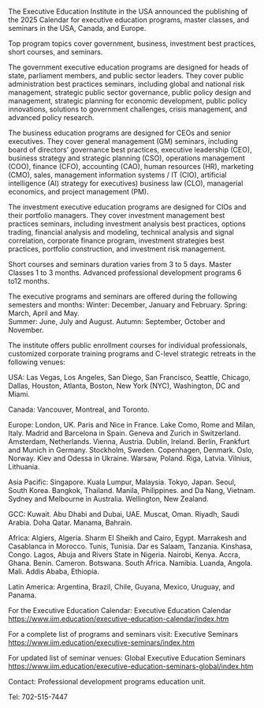 The Executive Education Institute in the USA announced the publishing of the 2025 Calendar for executive education programs, master classes, and seminars in the USA, Canada, and Europe. 

Top program topics cover government, business, investment best practices, short courses, and seminars. 

The government executive education programs are designed for heads of state, parliament members, and public sector leaders. They cover public administration best practices seminars, including global and national risk management, strategic public sector governance, public policy design and management, strategic planning for economic development, public policy innovations, solutions to government challenges, crisis management, and advanced policy research. 

The business education programs are designed for CEOs and senior executives. They cover general management (GM) seminars, including board of directors’ governance best practices, executive leadership (CEO), business strategy and strategic planning (CSO), operations management (COO), finance (CFO), accounting (CAO), human resources (HR), marketing (CMO), sales, management information systems / IT (CIO), artificial intelligence (AI) strategy for executives) business law (CLO), managerial economics, and project management (PM). 

The investment executive education programs are designed for CIOs and their portfolio managers. They cover investment management best practices seminars, including investment analysis best practices, options trading, financial analysis and modeling, technical analysis and signal correlation, corporate finance program, investment strategies best practices, portfolio construction, and investment risk management. 

Short courses and seminars duration varies from 3 to 5 days. Master Classes 1 to 3 months. Advanced professional development programs 6 to12 months. 

The executive programs and seminars are offered during the following semesters and months: 
Winter: December, January and February. 
Spring: March, April and May.  
Summer: June, July and August. 
Autumn: September, October and November. 

The institute offers public enrollment courses for individual professionals, customized corporate training programs and C-level strategic retreats in the following venues:

USA: Las Vegas, Los Angeles, San Diego, San Francisco, Seattle, Chicago, Dallas, Houston, Atlanta, Boston, New York (NYC), Washington, DC and Miami. 

Canada: Vancouver, Montreal, and Toronto. 

Europe: London, UK.  Paris and Nice in France. Lake Como, Rome and Milan, Italy. Madrid and Barcelona in Spain.  Geneva and Zurich in Switzerland. Amsterdam, Netherlands. Vienna, Austria. Dublin, Ireland. Berlin, Frankfurt and Munich in Germany. Stockholm, Sweden. Copenhagen, Denmark. Oslo, Norway.  Kiev and Odessa in Ukraine. Warsaw, Poland. Riga, Latvia. Vilnius, Lithuania. 

Asia Pacific: Singapore. Kuala Lumpur, Malaysia. Tokyo, Japan. Seoul, South Korea. Bangkok, Thailand. Manila, Philippines. and Da Nang, Vietnam. Sydney and Melbourne in Australia. Wellington, New Zealand.  

GCC: Kuwait. Abu Dhabi and Dubai, UAE. Muscat, Oman. Riyadh, Saudi Arabia. Doha Qatar. Manama, Bahrain.

Africa: Algiers, Algeria. Sharm El Sheikh and Cairo, Egypt. Marrakesh and Casablanca in Morocco. Tunis, Tunisia. Dar es Salaam, Tanzania. Kinshasa, Congo. Lagos, Abuja and Rivers State in Nigeria. Nairobi, Kenya. Accra, Ghana.  Benin. Cameron. Botswana. South Africa. Namibia. Luanda, Angola. Mali. Addis Ababa, Ethiopia.

Latin America: Argentina, Brazil, Chile, Guyana, Mexico, Uruguay, and Panama. 

For the Executive Education Calendar: 
Executive Education Calendar
https://www.iim.education/executive-education-calendar/index.htm 



For a complete list of programs and seminars visit: 
 Executive Seminars
https://www.iim.education/executive-seminars/index.htm 

For updated list of seminar venues: 
 Global Executive Education Seminars
https://www.iim.education/executive-education-seminars-global/index.htm

Contact: Professional development programs education unit. 

Tel:  702-515-7447
